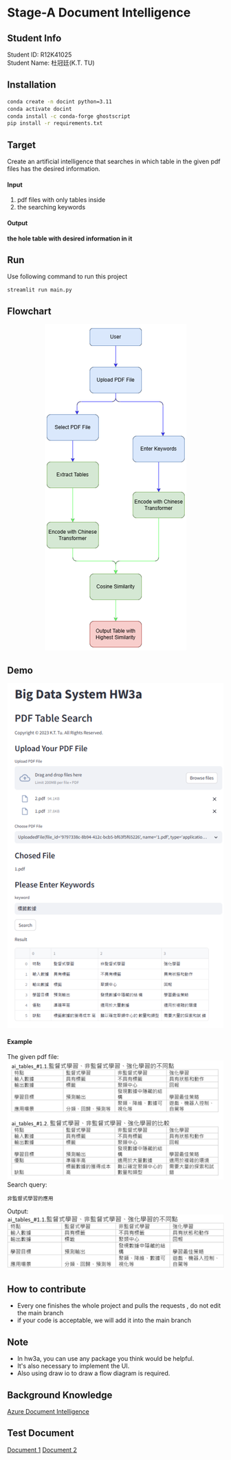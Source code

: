 # Stage-A Document Intelligence

## Student Info
Student ID: R12K41025  
Student Name: 杜冠廷(K.T. TU)

## Installation

```bash
conda create -n docint python=3.11
conda activate docint
conda install -c conda-forge ghostscript
pip install -r requirements.txt
```

## Target

Create an artificial intelligence that searches in which table in the given pdf files has the desired information.  

#### Input

1. pdf files with only tables inside
2. the searching keywords

#### Output

**the hole table with desired information in it**

## Run
Use following command to run this project
```commandline
streamlit run main.py
```

## Flowchart

<p align="center">
	 <img src="https://github.com/Abclab123/HW3a/blob/9/images/BDS_HW3a_flowchart.drawio.png" />
</p>

## Demo

<p align="center">
	 <img src="https://github.com/Abclab123/HW3a/blob/9/images/output_sample.png" />
</p>

#### Example

The given pdf file:  
![image](https://github.com/Abclab123/HW3a/blob/9/images/example1.png)  
Search query:  

```commandline
非監督式學習的應用
```

Output:
![image](https://github.com/Abclab123/HW3a/blob/9/images/example2.png)

## How to contribute

* Every one finishes the whole project and pulls the requests , do not edit the main branch
* if your code is acceptable, we will add it into the main branch

## Note

* In hw3a, you can use any package you think would be helpful.
* It's also necessary to implement the UI.
* Also using draw io to draw a flow diagram is required.

## Background Knowledge

[Azure Document Intelligence]( https://azure.microsoft.com/en-us/products/ai-services/ai-document-intelligence
)

## Test Document

[Document 1](https://docs.google.com/document/d/1Di5oVYhUF6p-zj2y0DEBBeTvhC91KhX8/edit?usp=sharing&ouid=107784913306655694785&rtpof=true&sd=true)
[Document 2](https://docs.google.com/document/d/1HiZrgIyvwY8Fi4eLS0QGUkkycngtD6XJ/edit?usp=sharing&ouid=107784913306655694785&rtpof=true&sd=true)
